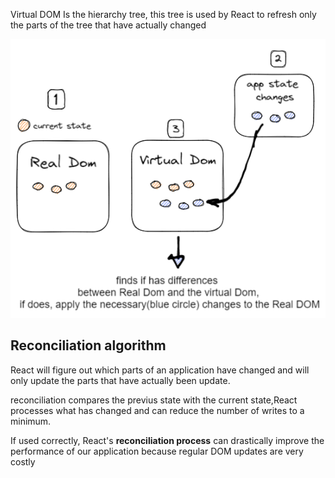 Virtual DOM Is the hierarchy tree, this tree is used by React to refresh only the parts of the tree that have actually changed

![virtual dom](../../../static/img/virtual_dom.PNG)

## Reconciliation algorithm

React will figure out which parts of an application have changed and will only update the parts that have actually been update.

reconciliation compares the previus state with the current state,React processes what has changed and can reduce the number of writes to a minimum.

If used correctly, React's **reconciliation process** can drastically improve the performance of our application because regular DOM updates are very costly
